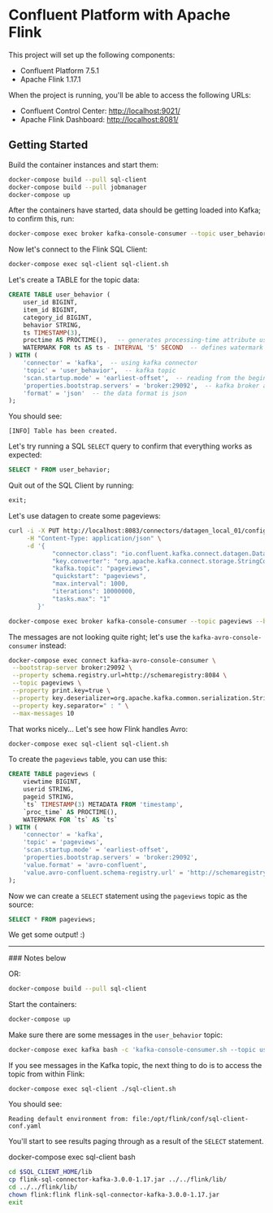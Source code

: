 # Confluent Platform with Apache Flink

This project will set up the following components:

- Confluent Platform 7.5.1
- Apache Flink 1.17.1

When the project is running, you'll be able to access the following URLs:

- Confluent Control Center: <http://localhost:9021/>
- Apache Flink Dashboard: <http://localhost:8081/>

## Getting Started

Build the container instances and start them:

```bash
docker-compose build --pull sql-client
docker-compose build --pull jobmanager
docker-compose up
```

After the containers have started, data should be getting loaded into Kafka; to confirm this, run:

```bash
docker-compose exec broker kafka-console-consumer --topic user_behavior --bootstrap-server broker:29092 --from-beginning --max-messages 10
```

Now let's connect to the Flink SQL Client:

```bash
docker-compose exec sql-client sql-client.sh
```

Let's create a TABLE for the topic data:

```sql
CREATE TABLE user_behavior (
    user_id BIGINT,
    item_id BIGINT,
    category_id BIGINT,
    behavior STRING,
    ts TIMESTAMP(3),
    proctime AS PROCTIME(),   -- generates processing-time attribute using computed column
    WATERMARK FOR ts AS ts - INTERVAL '5' SECOND  -- defines watermark on ts column, marks ts as event-time attribute
) WITH (
    'connector' = 'kafka',  -- using kafka connector
    'topic' = 'user_behavior',  -- kafka topic
    'scan.startup.mode' = 'earliest-offset',  -- reading from the beginning
    'properties.bootstrap.servers' = 'broker:29092',  -- kafka broker address
    'format' = 'json'  -- the data format is json
);
```

You should see:

```
[INFO] Table has been created.
```

Let's try running a SQL `SELECT` query to confirm that everything works as expected:

```sql
SELECT * FROM user_behavior;
```

Quit out of the SQL Client by running:

```sql
exit;
```

Let's use datagen to create some pageviews:

```bash
curl -i -X PUT http://localhost:8083/connectors/datagen_local_01/config \
     -H "Content-Type: application/json" \
     -d '{
            "connector.class": "io.confluent.kafka.connect.datagen.DatagenConnector",
            "key.converter": "org.apache.kafka.connect.storage.StringConverter",
            "kafka.topic": "pageviews",
            "quickstart": "pageviews",
            "max.interval": 1000,
            "iterations": 10000000,
            "tasks.max": "1"
        }'
```

```bash
docker-compose exec broker kafka-console-consumer --topic pageviews --bootstrap-server broker:29092 --from-beginning --max-messages 10
```

The messages are not looking quite right; let's use the `kafka-avro-console-consumer` instead:

```bash
docker-compose exec connect kafka-avro-console-consumer \
 --bootstrap-server broker:29092 \
 --property schema.registry.url=http://schemaregistry:8084 \
 --topic pageviews \
 --property print.key=true \
 --property key.deserializer=org.apache.kafka.common.serialization.StringDeserializer \
 --property key.separator=" : " \
 --max-messages 10
```

That works nicely... Let's see how Flink handles Avro:

```bash
docker-compose exec sql-client sql-client.sh
```

To create the `pageviews` table, you can use this:

```sql
CREATE TABLE pageviews (
    viewtime BIGINT,
    userid STRING,
    pageid STRING,
    `ts` TIMESTAMP(3) METADATA FROM 'timestamp',
    `proc_time` AS PROCTIME(),
    WATERMARK FOR `ts` AS `ts` 
) WITH (
    'connector' = 'kafka', 
    'topic' = 'pageviews', 
    'scan.startup.mode' = 'earliest-offset', 
    'properties.bootstrap.servers' = 'broker:29092', 
    'value.format' = 'avro-confluent',
    'value.avro-confluent.schema-registry.url' = 'http://schemaregistry:8084'
);
```

Now we can create a `SELECT` statement using the `pageviews` topic as the source:

```sql
SELECT * FROM pageviews;
```

We get some output! :)


-----------------------------
### Notes below



OR:

```bash
docker-compose build --pull sql-client
```

Start the containers:

```bash
docker-compose up
```

Make sure there are some messages in the `user_behavior` topic:

```bash
docker-compose exec kafka bash -c 'kafka-console-consumer.sh --topic user_behavior --bootstrap-server kafka:9094 --from-beginning --max-messages 10'
```

If you see messages in the Kafka topic, the next thing to do is to access the topic from within Flink:

```
docker-compose exec sql-client ./sql-client.sh
```

You should see:

```
Reading default environment from: file:/opt/flink/conf/sql-client-conf.yaml
```



You'll start to see results paging through as a result of the `SELECT` statement.


docker-compose exec sql-client bash



```bash
cd $SQL_CLIENT_HOME/lib
cp flink-sql-connector-kafka-3.0.0-1.17.jar ../../flink/lib/
cd ../../flink/lib/
chown flink:flink flink-sql-connector-kafka-3.0.0-1.17.jar
exit
```
